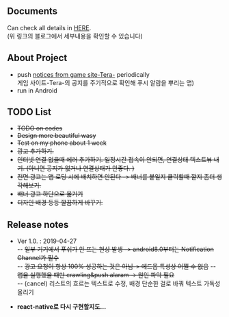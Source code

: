 ## Documents
Can check all details in [HERE](https://donggyuu.github.io/development/notification-app-using-jsoup-in-android/).  
(위 링크의 블로그에서 세부내용을 확인할 수 있습니다)  


## About Project
- push [notices from game site-Tera-](http://tera.nexon.com/news/noticeTera/list.aspx) periodically   
게임 사이트-Tera-의 공지를 주기적으로 확인해 푸시 알람을 뿌리는 앱)
- run in Android


## TODO List
- ~~TODO on codes~~
- ~~Design more beautiful wasy~~
- ~~Test on my phone about 1 week~~
- ~~광고 추가하기.~~
- ~~인터넷 연결 없을때 에러 추가하기. 일정시간 접속이 안되면, 연결상태 텍스트뷰 내기. (아니면 공지가 없거나 연결상태가 안좋다. )~~
- ~~전면 광고는 앱 로딩 시에 배치하면 안된다 -> 배너를 붙일지 클릭할때 깔지 좀더 생각해보기.~~
- ~~배너 광고 하단으로 옮기기~~
- ~~디자인 배경 등등 깔끔하게 바꾸기.~~

## Release notes
- Ver 1.0. : 2019-04-27  
-- ~~일부 기기에서 푸쉬가 안 뜨는 현상 발생 -> android8.0부터는 Notification Channel가 필수~~  
-- ~~광고 요청이 항상 100% 성공하는 것은 아님-> 에드몹 특성상 어쩔 수 없음~~
-- ~~앱을 실행했을 때만 crawling&push alaram -> 원인 파악 필요~~   
-- (cancel) 리스트의 흐르는 텍스트로 수정, 배경 단순한 걸로 바꿔 텍스트 가독성 올리기  

- **react-native로 다시 구현할지도...**
